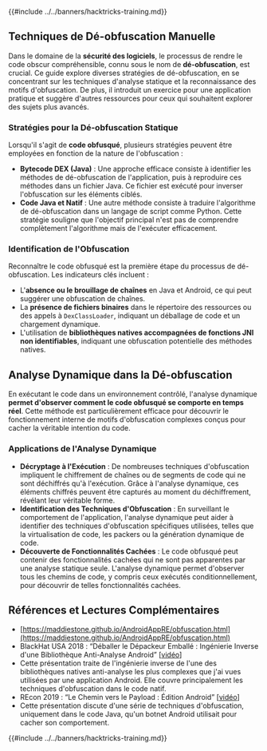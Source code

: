{{#include ../../banners/hacktricks-training.md}}

## Techniques de **Dé-obfuscation Manuelle**

Dans le domaine de la **sécurité des logiciels**, le processus de rendre le code obscur compréhensible, connu sous le nom de **dé-obfuscation**, est crucial. Ce guide explore diverses stratégies de dé-obfuscation, en se concentrant sur les techniques d'analyse statique et la reconnaissance des motifs d'obfuscation. De plus, il introduit un exercice pour une application pratique et suggère d'autres ressources pour ceux qui souhaitent explorer des sujets plus avancés.

### **Stratégies pour la Dé-obfuscation Statique**

Lorsqu'il s'agit de **code obfusqué**, plusieurs stratégies peuvent être employées en fonction de la nature de l'obfuscation :

- **Bytecode DEX (Java)** : Une approche efficace consiste à identifier les méthodes de dé-obfuscation de l'application, puis à reproduire ces méthodes dans un fichier Java. Ce fichier est exécuté pour inverser l'obfuscation sur les éléments ciblés.
- **Code Java et Natif** : Une autre méthode consiste à traduire l'algorithme de dé-obfuscation dans un langage de script comme Python. Cette stratégie souligne que l'objectif principal n'est pas de comprendre complètement l'algorithme mais de l'exécuter efficacement.

### **Identification de l'Obfuscation**

Reconnaître le code obfusqué est la première étape du processus de dé-obfuscation. Les indicateurs clés incluent :

- L'**absence ou le brouillage de chaînes** en Java et Android, ce qui peut suggérer une obfuscation de chaînes.
- La **présence de fichiers binaires** dans le répertoire des ressources ou des appels à `DexClassLoader`, indiquant un déballage de code et un chargement dynamique.
- L'utilisation de **bibliothèques natives accompagnées de fonctions JNI non identifiables**, indiquant une obfuscation potentielle des méthodes natives.

## **Analyse Dynamique dans la Dé-obfuscation**

En exécutant le code dans un environnement contrôlé, l'analyse dynamique **permet d'observer comment le code obfusqué se comporte en temps réel**. Cette méthode est particulièrement efficace pour découvrir le fonctionnement interne de motifs d'obfuscation complexes conçus pour cacher la véritable intention du code.

### **Applications de l'Analyse Dynamique**

- **Décryptage à l'Exécution** : De nombreuses techniques d'obfuscation impliquent le chiffrement de chaînes ou de segments de code qui ne sont déchiffrés qu'à l'exécution. Grâce à l'analyse dynamique, ces éléments chiffrés peuvent être capturés au moment du déchiffrement, révélant leur véritable forme.
- **Identification des Techniques d'Obfuscation** : En surveillant le comportement de l'application, l'analyse dynamique peut aider à identifier des techniques d'obfuscation spécifiques utilisées, telles que la virtualisation de code, les packers ou la génération dynamique de code.
- **Découverte de Fonctionnalités Cachées** : Le code obfusqué peut contenir des fonctionnalités cachées qui ne sont pas apparentes par une analyse statique seule. L'analyse dynamique permet d'observer tous les chemins de code, y compris ceux exécutés conditionnellement, pour découvrir de telles fonctionnalités cachées.

## Références et Lectures Complémentaires

- [https://maddiestone.github.io/AndroidAppRE/obfuscation.html](https://maddiestone.github.io/AndroidAppRE/obfuscation.html)
- BlackHat USA 2018 : “Déballer le Dépackeur Emballé : Ingénierie Inverse d'une Bibliothèque Anti-Analyse Android” \[[vidéo](https://www.youtube.com/watch?v=s0Tqi7fuOSU)]
- Cette présentation traite de l'ingénierie inverse de l'une des bibliothèques natives anti-analyse les plus complexes que j'ai vues utilisées par une application Android. Elle couvre principalement les techniques d'obfuscation dans le code natif.
- REcon 2019 : “Le Chemin vers le Payload : Édition Android” \[[vidéo](https://recon.cx/media-archive/2019/Session.005.Maddie_Stone.The_path_to_the_payload_Android_Edition-J3ZnNl2GYjEfa.mp4)]
- Cette présentation discute d'une série de techniques d'obfuscation, uniquement dans le code Java, qu'un botnet Android utilisait pour cacher son comportement.

{{#include ../../banners/hacktricks-training.md}}
